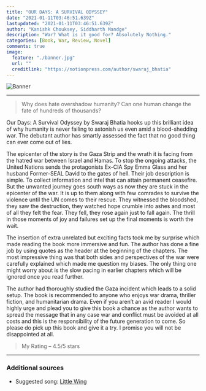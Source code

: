 ```yaml
---
title: "OUR DAYS: A SURVIVAL ODYSSEY"
date: "2021-01-11T03:46:51.639Z"
lastupdated: "2021-01-11T03:46:51.639Z"
author: "Kanishk Chouksey, Siddharth Mandge"
description: "War? What is it good for? Absolutely Nothing."
categories: [Book, War, Review, Novel]
comments: true
image:
  feature: "./banner.jpg"
  url: ""
  creditlink: "https://notionpress.com/author/swaraj_bhatia"
---
```


![Banner](props.pageContext.frontmatter.image.feature)

---

> Why does hate overshadow humanity? Can one human change the fate of hundreds of thousands?

Our Days: A Survival Odyssey by Swaraj Bhatia hooks up this brilliant idea of why humanity is never failing to astonish us even amid a blood-shedding war. The debutant author has smartly assessed the fact that no good thing can ever come out of lies.

The epicenter of the story is the Gaza Strip and the wrath it is facing from the hatred war between Israel and Hamas. To stop the ongoing attacks, the United Nations sends the protagonists Ex-CIA Spy Emma Glass and her husband Former-SEAL David to the gates of hell. Their job description is simple. To collect information and intel that can attain permanent ceasefire. But the unwanted journey goes south ways as now they are stuck in the epicenter of the war. It is up to them along with few comrades to survive the violence until the UN comes to their rescue. They witnessed the bloodshed, they saw the destruction, they watched hope crumble into ashes and most of all they felt the fear. They fell, they rose again just to fall again. The thrill in those moments of joy and failures set up the final moments is worth the wait.

The insertion of extra unrelated but exciting facts took me by surprise which made reading the book more immersive and fun. The author has done a fine job by using quotes as the header at the beginning of the chapters. The most impressive thing was that both sides and perspectives of the war were carefully explained which made me question my biases. The only thing one might worry about is the slow pacing in earlier chapters which will be ignored once you read further.

The author had thoroughly studied the Gaza incident which leads to a solid setup. The book is recommended to anyone who enjoys war drama, thriller fiction, and humanitarian drama. Even if you aren’t an avid reader I would highly urge and plead you to give this book a chance as the author wants to spread the message that in any case war and conflict must be avoided at all costs and this is the responsibility of the future generation to come. So please do pick up this book and give it a try. I promise you will not be disappointed at all.

> My Rating – 4.5/5 stars

---
### Additional sources

- Suggested song: [Little Wing](https://open.spotify.com/track/1Eolhana7nKHYpcYpdVcT5?si=yivHUgTzQwSrmlBxmgIarw)